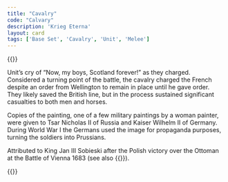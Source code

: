 ```yaml
---
title: "Cavalry"
code: "Calvary"
description: 'Krieg Eterna'
layout: card
tags: ['Base Set', 'Cavalry', 'Unit', 'Melee']
---
```

{{<card-detail-page title="Calvary" artwork="Scotland Forever! by Elizabeth Thompson (1881)" >}}
<p class="rule-paragraph">
Unit’s cry of “Now, my boys, Scotland forever!” as they charged.  Considered a turning point of the battle, the cavalry charged the French despite an order from Wellington to remain in place until he gave order.  They likely saved the British line, but in the process sustained significant casualties to both men and horses.
</p>
<p class="rule-paragraph">
Copies of the painting, one of a few military paintings by a woman painter, were given to Tsar Nicholas II of Russia and Kaiser Wilhelm II of Germany.  During World War I the Germans used the image for propaganda purposes, turning the soldiers into Prussians.
</p>
<p class="rule-paragraph">
Attributed to King Jan III Sobieski after the Polish victory over the Ottoman at the Battle of Vienna 1683 (see also {{<cardlink name="Siege" code="siege2">}}).
</p>
{{</card-detail-page>}}